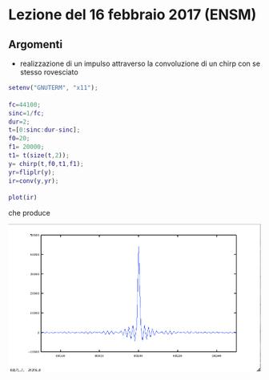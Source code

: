 # Lezione del 16 febbraio 2017 (ENSM)

## Argomenti

* realizzazione di un impulso attraverso la convoluzione di un chirp con se
  stesso rovesciato

```matlab
setenv("GNUTERM", "x11");

fc=44100;
sinc=1/fc;
dur=2;
t=[0:sinc:dur-sinc];
f0=20;
f1= 20000;
t1= t(size(t,2));
y= chirp(t,f0,t1,f1);
yr=fliplr(y);
ir=conv(y,yr);

plot(ir)
```

che produce

![impulse response](./BN_II_20170216.png)
